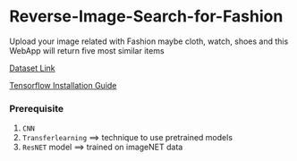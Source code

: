 # Reverse-Image-Search-for-Fashion
Upload your image related with Fashion maybe cloth, watch, shoes and this WebApp will return five most similar items 

[Dataset Link](https://www.kaggle.com/paramaggarwal/fashion-product-images-dataset)

[Tensorflow Installation Guide](https://medium.com/@arsanatladkat/how-to-setup-tensorflow-2-3-1-cpu-gpu-windows-10-e000e7811e2b)

### Prerequisite
1. `CNN`
2. `Transferlearning` ==> technique to use pretrained models
  1. `ResNET` model ==> trained on imageNET data
